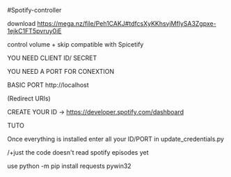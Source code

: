 #Spotify-controller


download https://mega.nz/file/Peh1CAKJ#tdfcsXyKKhsvjMflySA3Zgpxe-1ejkC1FT5pvruy0iE

control volume + skip compatible with Spicetify

YOU NEED CLIENT ID/ SECRET

YOU NEED A PORT FOR CONEXTION

BASIC PORT http://localhost

(Redirect URIs)

CREATE YOUR ID -> https://developer.spotify.com/dashboard

TUTO

Once everything is installed enter all your ID/PORT in update_credentials.py

/+just the code doesn't read spotify episodes yet

use python -m pip install requests pywin32
